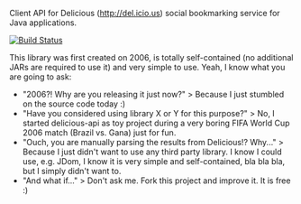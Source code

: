Client API for Delicious (http://del.icio.us) social bookmarking service for Java applications.

[![Build Status](https://travis-ci.org/emeraldjava/delicious-api.svg?branch=master)](https://travis-ci.org/emeraldjava/delicious-api)

This library was first created on 2006, is totally self-contained (no additional JARs are required to use it) and very simple to use. Yeah, I know what you are going to ask:
- "2006?! Why are you releasing it just now?" > Because I just stumbled on the source code today :)
- "Have you considered using library X or Y for this purpose?" > No, I started delicious-api as toy project during a very boring FIFA World Cup 2006 match (Brazil vs. Gana) just for fun.
- "Ouch, you are manually parsing the results from Delicious!? Why..." > Because I just didn't want to use any third party library. I know I could use, e.g. JDom, I know it is very simple and self-contained, bla bla bla, but I simply didn't want to.
- "And what if..." > Don't ask me. Fork this project and improve it. It is free :)